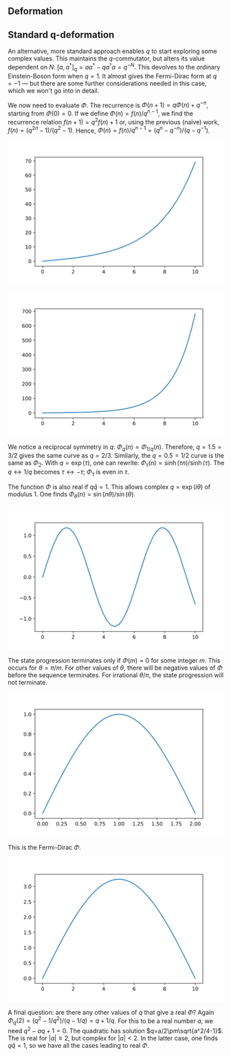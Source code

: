 <article>

# Deformation

## Standard q-deformation

An alternative, more standard approach enables $q$ to start exploring some complex values. This maintains the $q$-commutator, but alters its value dependent on $N$: $[a,a^\dagger]_q=aa^\dagger-qa^\dagger a=q^{-N}$. This devolves to the ordinary Einstein-Boson form when $q=1$. It almost gives the Fermi-Dirac form at $q=-1$ &mdash; but there are some further considerations needed in this case, which we won't go into in detail.

We now need to evaluate $\Phi$. The recurrence is $\Phi(n+1)=q\Phi(n)+q^{-n}$, starting from $\Phi(0)=0$. If we define $\Phi(n)=f(n)/q^{n-1}$, we find the recurrence relation $f(n+1)=q^2f(n)+1$ or, using the previous (na&iuml;ve) work, $f(n)=(q^{2n}-1)/(q^2-1)$. Hence, $\Phi(n)=f(n)/q^{n-1}=(q^n-q^{-n})/(q-q^{-1})$.

![$q=1.5$](3.1.svg)

![$q=0.5$](3.2.svg)

We notice a reciprocal symmetry in $q$: $\Phi_q(n)=\Phi_{1/q}(n).$ Therefore, $q=1.5=3/2$ gives the same curve as $q=2/3$. Similarly, the $q=0.5=1/2$ curve is the same as $\Phi_2$. With $q=\exp(\tau)$, one can rewrite: $\Phi_\tau(n)=\sinh(\tau n)/\sinh(\tau)$. The $q\leftrightarrow1/q$ becomes $\tau\leftrightarrow-\tau$; $\Phi_\tau$ is even in $\tau$.

The function $\Phi$ is also real if $q\bar{q}=1$. This allows complex $q=\exp(i\theta)$ of modulus 1. One finds $\Phi_\theta(n)=\sin(n\theta)/\sin(\theta)$.

![$\theta=1$](3.3.svg)

The state progression terminates only if $\Phi(m)=0$ for some integer $m$. This occurs for $\theta=\pi/m$. For other values of $\theta$, there will be negative values of $\Phi$ before the sequence terminates. For irrational $\theta/\pi$, the state progression will not terminate.

![$\theta=\pi/2$](3.4.svg)

This is the Fermi-Dirac $\Phi$.

![$\theta=\pi/10$](3.5.svg)

A final question: are there any other values of $q$ that give a real $\Phi$? Again $\Phi_q(2)=(q^2-1/q^2)/(q-1/q)=q+1/q$. For this to be a real number $a$, we need $q^2-aq+1=0$. The quadratic has solution $q=a/2\pm\sqrt{a^2/4-1}$. The is real for $|a|\ge2$, but complex for $|a|\lt2$. In the latter case, one finds $q\bar q=1$, so we have all the cases leading to real $\Phi$.

</article>